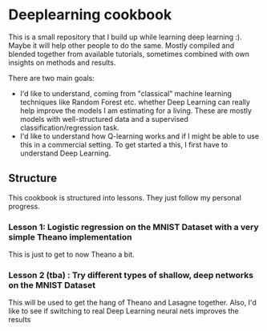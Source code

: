 # Deeplearning cookbook
This is a small repository that I build up while learning deep learning :). Maybe it will help other people to do the same. Mostly compiled and blended together from available tutorials, sometimes combined with own insights on methods and results.

There are two main goals:

- I'd like to understand, coming from "classical" machine learning techniques like Random Forest etc. whether Deep Learning can really help improve the models I am estimating for a living. These are mostly models with well-structured data and a supervised classification/regression task.
- I'd like to understand how Q-learning works and if I might be able to use this in a commercial setting. To get started a this, I first have to understand Deep Learning.

## Structure

This cookbook is structured into lessons. They just follow my personal progress.

### Lesson 1: Logistic regression on the MNIST Dataset with a very simple Theano implementation

This is just to get to now Theano a bit. 

### Lesson 2 (tba) : Try different types of shallow, deep networks on the MNIST Dataset

This will be used to get the hang of Theano and Lasagne together. Also, I'd like to see if switching to real Deep Learning neural nets improves the results
